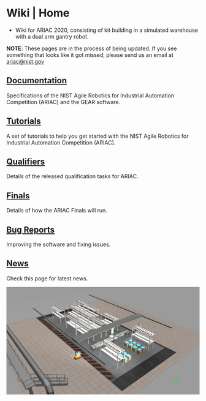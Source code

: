 # Wiki | Home
* Wiki for ARIAC 2020, consisting of kit building in a simulated warehouse with a dual arm gantry robot.

**NOTE**: These pages are in the process of being updated. If you see something that looks like it got missed, please send us an email at ariac@nist.gov

<!---<img src="wiki/figures/ariac2020_1.jpg" alt="alt text" width="600" class="center">-->


<!---<img src="wiki/figures/ariac2020_3.jpg" alt="alt text" width="600" class="center">-->

## [Documentation](wiki/documentation.md)
Specifications of the NIST Agile Robotics for Industrial Automation Competition (ARIAC) and the GEAR software.
## [Tutorials](wiki/tutorials.md) 
A set of tutorials to help you get started with the NIST Agile Robotics for Industrial Automation Competition (ARIAC).
## [Qualifiers](wiki/qualifier.md) 
Details of the released qualification tasks for ARIAC.
## [Finals](wiki/finals.md) 
Details of how the ARIAC Finals will run.
## [Bug Reports](wiki/bug_report.md) 
Improving the software and fixing issues.
## [News](wiki/updates.md) 
Check this page for latest news.

<img src="wiki/figures/ariac2020_2.jpg" alt="alt text" width="900" class="center">

